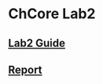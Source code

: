 # ChCore Lab2

## [Lab2 Guide](https://github.com/Simonwzm/CS3601-CHCore-Lab/blob/dev/lab2_guide.md)

## [Report](https://github.com/Simonwzm/CS3601-CHCore-Lab/blob/dev/CS3601%20Lab2%20Report.pdf)
